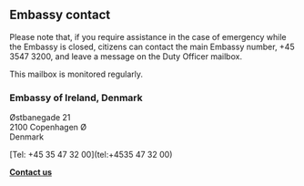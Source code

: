 ## Embassy contact

Please note that, if you require assistance in the case of emergency while the Embassy is closed, citizens can contact the main Embassy number, +45 3547 3200, and leave a message on the Duty Officer mailbox.

This mailbox is monitored regularly.

### Embassy of Ireland, Denmark

Østbanegade 21   
2100 Copenhagen Ø   
Denmark

[Tel: +45 35 47 32 00](tel:+4535 47 32 00)

[**Contact us**](/en/denmark/copenhagen/contact/)